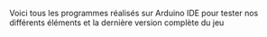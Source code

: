 Voici tous les programmes réalisés sur Arduino IDE pour tester nos différents éléments et la dernière version complète du jeu
